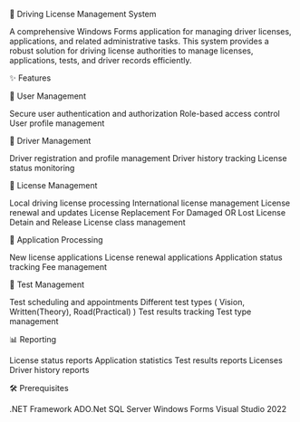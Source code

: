 🚗 Driving License Management System

A comprehensive Windows Forms application for managing driver licenses, applications, and related administrative tasks.
This system provides a robust solution for driving license authorities to manage licenses, applications, tests, and driver records efficiently.

✨ Features

👤 User Management

Secure user authentication and authorization 
Role-based access control
User profile management

👥 Driver Management

Driver registration and profile management
Driver history tracking
License status monitoring

🪪 License Management

Local driving license processing
International license management
License renewal and updates
License Replacement For Damaged OR Lost
License Detain and Release
License class management

📄 Application Processing

New license applications
License renewal applications
Application status tracking
Fee management

🧪 Test Management

Test scheduling and appointments
Different test types ( Vision, Written(Theory), Road(Practical) )
Test results tracking
Test type management

📊 Reporting

License status reports
Application statistics
Test results reports
Licenses Driver history reports

🛠️ Prerequisites

.NET Framework
ADO.Net
SQL Server
Windows Forms
Visual Studio 2022
